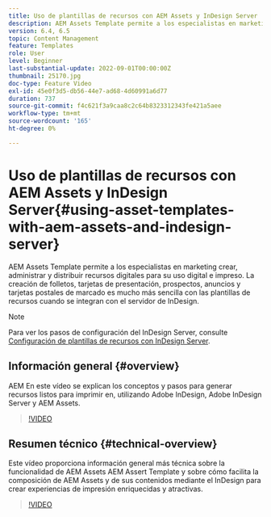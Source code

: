 ```yaml
---
title: Uso de plantillas de recursos con AEM Assets y InDesign Server
description: AEM Assets Template permite a los especialistas en marketing crear, administrar y distribuir recursos digitales para su uso digital e impreso. La creación de folletos, tarjetas de presentación, prospectos, anuncios y tarjetas postales de marcado es mucho más sencilla con las plantillas de recursos cuando se integran con el servidor de InDesign.
version: 6.4, 6.5
topic: Content Management
feature: Templates
role: User
level: Beginner
last-substantial-update: 2022-09-01T00:00:00Z
thumbnail: 25170.jpg
doc-type: Feature Video
exl-id: 45e0f3d5-db56-44e7-ad68-4d60991a6d77
duration: 737
source-git-commit: f4c621f3a9caa8c2c64b8323312343fe421a5aee
workflow-type: tm+mt
source-wordcount: '165'
ht-degree: 0%

---
```


# Uso de plantillas de recursos con AEM Assets y InDesign Server{#using-asset-templates-with-aem-assets-and-indesign-server}

AEM Assets Template permite a los especialistas en marketing crear, administrar y distribuir recursos digitales para su uso digital e impreso. La creación de folletos, tarjetas de presentación, prospectos, anuncios y tarjetas postales de marcado es mucho más sencilla con las plantillas de recursos cuando se integran con el servidor de InDesign.

>[!NOTE]
>
>Para ver los pasos de configuración del InDesign Server, consulte [Configuración de plantillas de recursos con InDesign Server](asset-templates-technical-video-setup.md).

## Información general {#overview}

AEM En este vídeo se explican los conceptos y pasos para generar recursos listos para imprimir en, utilizando Adobe InDesign, Adobe InDesign Server y AEM Assets.

>[!VIDEO](https://video.tv.adobe.com/v/25170?quality=12&learn=on)

## Resumen técnico {#technical-overview}

Este vídeo proporciona información general más técnica sobre la funcionalidad de AEM Assets AEM Assert Template y sobre cómo facilita la composición de AEM Assets y de sus contenidos mediante el InDesign para crear experiencias de impresión enriquecidas y atractivas.

>[!VIDEO](https://video.tv.adobe.com/v/17071?quality=12&learn=on)
